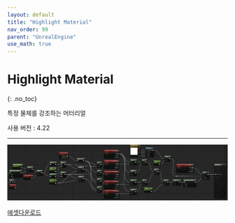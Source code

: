 ```yaml
---
layout: default
title: "Highlight Material"
nav_order: 99
parent: "UnrealEngine"
use_math: true
---
```


# Highlight Material
{: .no_toc}

특정 물체를 강조하는 머터리얼

사용 버전 : 4.22

---

<img src="/images/Unreal/mat_highlight.PNG">


[에셋다운로드]("/files/unreal/assets/MAT_Highlight.uasset")